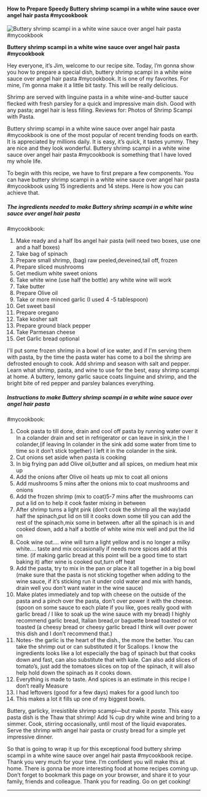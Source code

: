             

#### How to Prepare Speedy Buttery shrimp scampi in a white wine sauce over angel hair pasta #mycookbook

![Buttery shrimp scampi in a white wine sauce over angel hair pasta
#mycookbook](https://img-global.cpcdn.com/recipes/330ad61a5f7efdff/751x532cq70/buttery-shrimp-scampi-in-a-white-wine-sauce-over-angel-hair-pasta-mycookbook-recipe-main-photo.jpg)

**Buttery shrimp scampi in a white wine sauce over angel hair pasta #mycookbook**

Hey everyone, it’s Jim, welcome to our recipe site. Today, I’m gonna show you how to prepare a special dish, buttery shrimp scampi in a white wine sauce over angel hair pasta #mycookbook. It is one of my favorites. For mine, I’m gonna make it a little bit tasty. This will be really delicious.

Shrimp are served with linguine pasta in a white wine-and-butter sauce flecked with fresh parsley for a quick and impressive main dish. Good with any pasta; angel hair is less filling. Reviews for: Photos of Shrimp Scampi with Pasta.

Buttery shrimp scampi in a white wine sauce over angel hair pasta #mycookbook is one of the most popular of recent trending foods on earth. It is appreciated by millions daily. It is easy, it’s quick, it tastes yummy. They are nice and they look wonderful. Buttery shrimp scampi in a white wine sauce over angel hair pasta #mycookbook is something that I have loved my whole life.

To begin with this recipe, we have to first prepare a few components. You can have buttery shrimp scampi in a white wine sauce over angel hair pasta #mycookbook using 15 ingredients and 14 steps. Here is how you can achieve that.

##### The ingredients needed to make Buttery shrimp scampi in a white wine sauce over angel hair pasta

#mycookbook:

1.  Make ready and a half lbs angel hair pasta (will need two boxes, use one and a half boxes)
2.  Take bag of spinach
3.  Prepare small shrimp, (bag) raw peeled,deveined,tail off, frozen
4.  Prepare sliced mushrooms
5.  Get medium white sweet onions
6.  Take white wine (use half the bottle) any white wine will work
7.  Take butter
8.  Prepare Olive oil
9.  Take or more minced garlic (I used 4 -5 tablespoon)
10.  Get sweet basil
11.  Prepare oregano
12.  Take kosher salt
13.  Prepare ground black pepper
14.  Take Parmesan cheese
15.  Get Garlic bread optional

I'll put some frozen shrimp in a bowl of ice water, and if I'm serving them with pasta, by the time the pasta water has come to a boil the shrimp are defrosted enough to cook. Add shrimp and season with salt and pepper. Learn what shrimp, pasta, and wine to use for the best, easy shrimp scampi at home. A buttery, lemony garlic sauce coats linguine and shrimp, and the bright bite of red pepper and parsley balances everything.

##### Instructions to make Buttery shrimp scampi in a white wine sauce over angel hair pasta

#mycookbook:

1.  Cook pasta to till done, drain and cool off pasta by running water over it In a colander drain and set in refrigerator or can leave in sink,in the I colander,(if leaving In colander in the sink add some water from time to time so it don’t stick together) I left it in the colander in the sink.
2.  Cut onions set aside when pasta is cooking
3.  In big frying pan add Olive oil,butter and all spices, on medium heat mix up
4.  Add the onions after Olive oil heats up mix to coat all onions
5.  Add mushrooms 5 mins after the onions mix to coat mushrooms and onions
6.  Add the frozen shrimp (mix to coat)5-7 mins after the mushrooms can put a lid on to help it cook faster mixing in between
7.  After shrimp turns a light pink (don’t cook the shrimp all the way)add half the spinach,put lid on till it cooks down some till you can add the rest of the spinach,mix some in between. after all the spinach is in and cooked down, add a half a bottle of white wine mix well and put the lid on
8.  Cook wine out…. wine will turn a light yellow and is no longer a milky white…. taste and mix occasionally if needs more spices add at this time. (if making garlic bread at this point will be a good time to start baking it) after wine is cooked out,turn off heat
9.  Add the pasta, try to mix in the pan or place it all together in a big bowl (make sure that the pasta is not sticking together when adding to the wine sauce, if it’s sticking run it under cold water and mix with hands, drain well you don’t want water in the wine sauce)
10.  Make plates immediately and top with cheese on the outside of the pasta and a pinch over the pasta, don’t over power it with the cheese. (spoon on some sauce to each plate if you like, goes really good with garlic bread / I like to soak up the wine sauce with my bread) I highly recommend garlic bread, Italian bread,or baguette bread toasted or not toasted (a cheesy bread or cheesy garlic bread I think will over power this dish and I don’t recommend that.)
11.  Notes- the garlic is the heart of the dish., the more the better. You can take the shrimp out or can substituted it for Scallops. I know the ingredients looks like a lot especially the bag of spinach but that cooks down and fast, can also substitute that with kale. Can also add slices of tomato’s, just add the tomatoes slices on top of the spinach, it will also help hold down the spinach as it cooks down.
12.  Everything is made to taste. And spices is an estimate in this recipe I don’t really Measure
13.  I had leftovers (good for a few days) makes for a good lunch too
14.  This makes a lot it fills up one of my biggest bowls.

Buttery, garlicky, irresistible shrimp scampi—but make it _pasta_. This easy pasta dish is the Thaw that shrimp! Add ¾ cup dry white wine and bring to a simmer. Cook, stirring occasionally, until most of the liquid evaporates. Serve the shrimp with angel hair pasta or crusty bread for a simple yet impressive dinner.

So that is going to wrap it up for this exceptional food buttery shrimp scampi in a white wine sauce over angel hair pasta #mycookbook recipe. Thank you very much for your time. I’m confident you will make this at home. There is gonna be more interesting food at home recipes coming up. Don’t forget to bookmark this page on your browser, and share it to your family, friends and colleague. Thank you for reading. Go on get cooking!

* * *